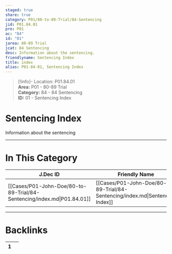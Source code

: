 ```yaml
---  
staged: true  
share: true  
category: P01/80-to-89-Trial/84-Sentencing  
jid: P01.84.01  
pro: P01  
ac: "84"  
id: "01"  
jarea: 80-89 Trial  
jcat: 84 Sentencing  
desc: Information about the sentencing.  
friendlyname: Sentencing Index  
title: index  
alias: P01-84-01, Sentencing Index  
---  
```

  
>[!info]- Location: P01.84.01  
>**Area:** P01 - 80-89 Trial  
>**Category:** 84 - 84 Sentencing  
>**ID:** 01 - Sentencing Index  
  
# Sentencing Index  
  
Information about the sentencing  
   
  
  
---  
# In This Category  
  
| J.Dec ID                                                                | Friendly Name                                                                  | Description                       |  
| ----------------------------------------------------------------------- | ------------------------------------------------------------------------------ | --------------------------------- |  
| [[Cases/P01-John-Doe/80-to-89-Trial/84-Sentencing/index.md\|P01.84.01]] | [[Cases/P01-John-Doe/80-to-89-Trial/84-Sentencing/index.md\|Sentencing Index]] | Information about the sentencing. |  
  
  
---  
# Backlinks  
<div><table class="dataview table-view-table"><thead class="table-view-thead"><tr class="table-view-tr-header"><th class="table-view-th"><span></span><span class="dataview small-text">1</span></th><th class="table-view-th"><span></span></th></tr></thead><tbody class="table-view-tbody"></tbody></table></div>